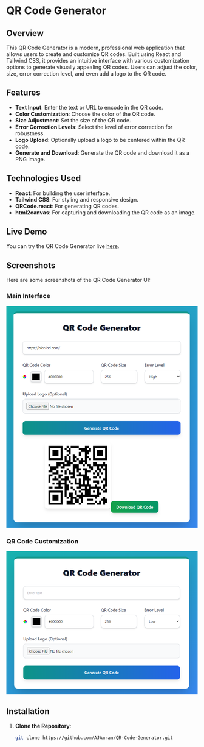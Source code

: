 # QR Code Generator

## Overview

This QR Code Generator is a modern, professional web application that allows users to create and customize QR codes. Built using React and Tailwind CSS, it provides an intuitive interface with various customization options to generate visually appealing QR codes. Users can adjust the color, size, error correction level, and even add a logo to the QR code.

## Features

- **Text Input**: Enter the text or URL to encode in the QR code.
- **Color Customization**: Choose the color of the QR code.
- **Size Adjustment**: Set the size of the QR code.
- **Error Correction Levels**: Select the level of error correction for robustness.
- **Logo Upload**: Optionally upload a logo to be centered within the QR code.
- **Generate and Download**: Generate the QR code and download it as a PNG image.

## Technologies Used

- **React**: For building the user interface.
- **Tailwind CSS**: For styling and responsive design.
- **QRCode.react**: For generating QR codes.
- **html2canvas**: For capturing and downloading the QR code as an image.

## Live Demo

You can try the QR Code Generator live [here](https://your-live-link.com).

## Screenshots

Here are some screenshots of the QR Code Generator UI:

### Main Interface
![Main Interface](/src/assets/demo1.png)

### QR Code Customization
![QR Code Customization](/src/assets/demo2.png)


## Installation

1. **Clone the Repository**:

   ```bash
   git clone https://github.com/AJAmran/QR-Code-Generator.git
